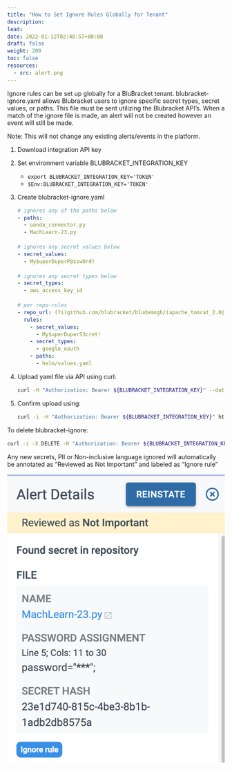 ```yaml
---
title: "How to Set Ignore Rules Globally for Tenant"
description: 
lead: 
date: 2022-01-12T02:48:57+00:00
draft: false
weight: 200
toc: false
resources:
  - src: alert.png
---
```


Ignore rules can be set up globally for a BluBracket tenant. blubracket-ignore.yaml allows Blubracket users to ignore specific secret types, secret values, or paths. This file must be sent utilizing the Blubracket API’s. When a match of the ignore file is made, an alert will not be created however an event will still be made.

Note: This will not change any existing alerts/events in the platform.

1. Download integration API key

2. Set environment variable BLUBRACKET_INTEGRATION_KEY

    * `export BLUBRACKET_INTEGRATION_KEY='TOKEN'`
    * `$Env:BLUBRACKET_INTEGRATION_KEY='TOKEN'`

3. Create blubracket-ignore.yaml

    ```yaml
    # ignores any of the paths below
    - paths:
      - oanda_connector.py
      - MachLearn-23.py

    # ignores any secret values below
    - secret_values:
      - My$uperDuperP@ssw0rd!

    # ignores any secret types below
    - secret_types:
      - aws_access_key_id

    # per repo-rules
    - repo_url: (?i)github.com/blubracket/bludemogh/(apache_tomcat_2.0|crm_order_management)
      rules:
        - secret_values:
          - My$uperDuperS3cret!
        - secret_types:
          - google_oauth
        - paths:
          - helm/values.yaml
    ```

4. Upload yaml file via API using curl:

    ```bash
    curl -H "Authorization: Bearer ${BLUBRACKET_INTEGRATION_KEY}" --data-binary "@blubracket-ignore.yaml" https://TENANT.blubracket.com/api/public/blubracket-ignore

    ```

5. Confirm upload using:

    ```bash
    curl -i -H "Authorization: Bearer ${BLUBRACKET_INTEGRATION_KEY}" https://TENANT.blubracket.com/api/public/blubracket-ignore
    ```

To delete blubracket-ignore:

```bash
curl -i -X DELETE -H "Authorization: Bearer ${BLUBRACKET_INTEGRATION_KEY}" https://TENANT.blubracket.com/api/public/blubracket-ignore
```

Any new secrets, PII or Non-inclusive language ignored will automatically be annotated as “Reviewed as Not Important” and labeled as “Ignore rule”

![alert screenshot](alert.png)
